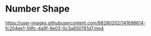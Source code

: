 # Number Shape




https://user-images.githubusercontent.com/88280202/141698614-fc204ee1-59fc-4a9f-9e03-0c3a650761d7.mp4





